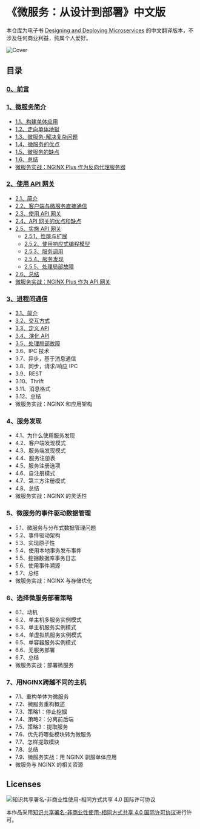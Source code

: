 # 《微服务：从设计到部署》中文版
本仓库为电子书 [Designing and Deploying Microservices](https://www.nginx.com/resources/library/designing-deploying-microservices/) 的中文翻译版本，不涉及任何商业利益，纯属个人爱好。

![Cover](https://github.com/oopsguy/microservices-from-design-to-deployment-chinese/blob/master/resources/cover.png)

## 目录

### [0、前言](https://github.com/oopsguy/microservices-from-design-to-deployment-chinese/blob/master/0-foreword.md)

### [1、微服务简介](https://github.com/oopsguy/microservices-from-design-to-deployment-chinese/blob/master/1-introduction-to-microservices.md#1微服务简介)
- [1.1、构建单体应用](https://github.com/oopsguy/microservices-from-design-to-deployment-chinese/blob/master/1-introduction-to-microservices.md#11构建单体应用)
- [1.2、走向单体地狱](https://github.com/oopsguy/microservices-from-design-to-deployment-chinese/blob/master/1-introduction-to-microservices.md#12走向单体地狱)
- [1.3、微服务-解决复杂问题](https://github.com/oopsguy/microservices-from-design-to-deployment-chinese/blob/master/1-introduction-to-microservices.md#13微服务-解决复杂问题)
- [1.4、微服务的优点](https://github.com/oopsguy/microservices-from-design-to-deployment-chinese/blob/master/1-introduction-to-microservices.md#14微服务的优点)
- [1.5、微服务的缺点](https://github.com/oopsguy/microservices-from-design-to-deployment-chinese/blob/master/1-introduction-to-microservices.md#15微服务的缺点)
- [1.6、总结](https://github.com/oopsguy/microservices-from-design-to-deployment-chinese/blob/master/1-introduction-to-microservices.md#16总结)
- [微服务实战：NGINX Plus 作为反向代理服务器](https://github.com/oopsguy/microservices-from-design-to-deployment-chinese/blob/master/1-introduction-to-microservices.md#微服务实战nginx-plus-作为反向代理服务器)

### [2、使用 API 网关](https://github.com/oopsguy/microservices-from-design-to-deployment-chinese/blob/master/2-using-an-api-gateway.md)
- [2.1、简介](https://github.com/oopsguy/microservices-from-design-to-deployment-chinese/blob/master/2-using-an-api-gateway.md#21简介)
- [2.2、客户端与微服务直接通信](https://github.com/oopsguy/microservices-from-design-to-deployment-chinese/blob/master/2-using-an-api-gateway.md#22客户端与微服务直接通信)
- [2.3、使用 API 网关](https://github.com/oopsguy/microservices-from-design-to-deployment-chinese/blob/master/2-using-an-api-gateway.md#23使用API网关)
- [2.4、API 网关的优点和缺点](https://github.com/oopsguy/microservices-from-design-to-deployment-chinese/blob/master/2-using-an-api-gateway.md#24API网关的优点和缺点)
- [2.5、实施 API 网关](https://github.com/oopsguy/microservices-from-design-to-deployment-chinese/blob/master/2-using-an-api-gateway.md#25实施API网关)
    - [2.5.1、性能与扩展](https://github.com/oopsguy/microservices-from-design-to-deployment-chinese/blob/master/2-using-an-api-gateway.md#251性能与扩展)
    - [2.5.2、使用响应式编程模型](https://github.com/oopsguy/microservices-from-design-to-deployment-chinese/blob/master/2-using-an-api-gateway.md#252使用响应式编程模型)
    - [2.5.3、服务调用](https://github.com/oopsguy/microservices-from-design-to-deployment-chinese/blob/master/2-using-an-api-gateway.md#253服务调用)
    - [2.5.4、服务发现](https://github.com/oopsguy/microservices-from-design-to-deployment-chinese/blob/master/2-using-an-api-gateway.md#254服务发现)
    - [2.5.5、处理局部故障](https://github.com/oopsguy/microservices-from-design-to-deployment-chinese/blob/master/2-using-an-api-gateway.md#255处理局部故障)
- [2.6、总结](https://github.com/oopsguy/microservices-from-design-to-deployment-chinese/blob/master/2-using-an-api-gateway.md#26总结)
- [微服务实战：NGINX Plus 作为 API 网关](https://github.com/oopsguy/microservices-from-design-to-deployment-chinese/blob/master/2-using-an-api-gateway.md#微服务实战nginx-plus-作为-api-网关)

### [3、进程间通信](https://github.com/oopsguy/microservices-from-design-to-deployment-chinese/blob/master/3-inter-process-communication.md)
- [3.1、简介](https://github.com/oopsguy/microservices-from-design-to-deployment-chinese/blob/master/3-inter-process-communication.md#31简介)
- [3.2、交互方式](https://github.com/oopsguy/microservices-from-design-to-deployment-chinese/blob/master/3-inter-process-communication.md#32交互方式)
- [3.3、定义 API](https://github.com/oopsguy/microservices-from-design-to-deployment-chinese/blob/master/3-inter-process-communication.md#33定义api)
- [3.4、演化 API](https://github.com/oopsguy/microservices-from-design-to-deployment-chinese/blob/master/3-inter-process-communication.md#34演化api)
- [3.5、处理局部故障](https://github.com/oopsguy/microservices-from-design-to-deployment-chinese/blob/master/3-inter-process-communication.md#35处理局部故障)
- 3.6、IPC 技术
- 3.7、异步，基于消息通信
- 3.8、同步，请求/响应 IPC
- 3.9、REST
- 3.10、Thrift
- 3.11、消息格式
- 3.12、总结
- 微服务实战：NGINX 和应用架构

### 4、服务发现
- 4.1、为什么使用服务发现
- 4.2、客户端发现模式
- 4.3、服务端发现模式
- 4.4、服务注册表
- 4.5、服务注册选项
- 4.6、自注册模式
- 4.7、第三方注册模式
- 4.8、总结
- 微服务实战：NGINX 的灵活性

### 5、微服务的事件驱动数据管理
- 5.1、微服务与分布式数据管理问题
- 5.2、事件驱动架构
- 5.3、实现原子性
- 5.4、使用本地事务发布事件
- 5.5、挖掘数据库事务日志
- 5.6、使用事件溯源
- 5.7、总结
- 微服务实战：NGINX 与存储优化

### 6、选择微服务部署策略
- 6.1、动机
- 6.2、单主机多服务实例模式
- 6.3、单主机服务实例模式
- 6.4、单虚拟机服务实例模式
- 6.5、单容器服务实例模式
- 6.6、无服务部署
- 6.7、总结
- 微服务实战：部署微服务

### 7、用NGINX跨越不同的主机
- 7.1、重构单体为微服务
- 7.2、微服务重构概述
- 7.3、策略1：停止挖掘
- 7.4、策略2：分离前后端
- 7.5、策略3：提取服务
- 7.6、优先将哪些模块转为微服务
- 7.7、怎样提取模块
- 7.8、总结
- 7.9、微服务实战：用 NGINX 驯服单体应用
- 微服务与 NGINX 的相关资源

## Licenses
![知识共享署名-非商业性使用-相同方式共享 4.0 国际许可协议](https://i.creativecommons.org/l/by-nc-sa/4.0/88x31.png)

本作品采用[知识共享署名-非商业性使用-相同方式共享 4.0 国际许可协议](http://creativecommons.org/licenses/by-nc-sa/4.0/)进行许可。
